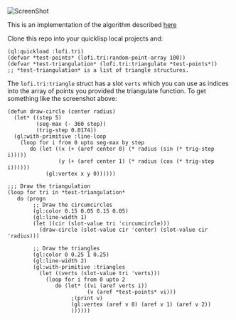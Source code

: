 ![ScreenShot](http://i.imgur.com/syTQkYh.png)

This is an implementation of the algorithm described [here](http://paulbourke.net/papers/triangulate/)

Clone this repo into your quicklisp local projects and:

    (ql:quickload :lofi.tri)
    (defvar *test-points* (lofi.tri:random-point-array 100))
    (defvar *test-triangulation* (lofi.tri:triangulate *test-points*))
    ;; *test-triangulation* is a list of triangle structures.

The `lofi.tri:triangle` struct has a slot `verts` which you can use as indices into the array of points
you provided the triangulate function. To get something like the screenshot above:

    (defun draw-circle (center radius)
      (let* ((step 5)
             (seg-max (- 360 step))
             (trig-step 0.0174))
      (gl:with-primitive :line-loop
        (loop for i from 0 upto seg-max by step
           do (let ((x (+ (aref center 0) (* radius (sin (* trig-step i)))))
                    (y (+ (aref center 1) (* radius (cos (* trig-step i))))))
                (gl:vertex x y 0))))))
              
    ;;; Draw the triangulation
    (loop for tri in *test-triangulation*
       do (progn
            ;; Draw the circumcircles
            (gl:color 0.15 0.05 0.15 0.05)
            (gl:line-width 1)
            (let ((cir (slot-value tri 'circumcircle)))
              (draw-circle (slot-value cir 'center) (slot-value cir 'radius)))

            ;; Draw the triangles
            (gl:color 0 0.25 1 0.25)
            (gl:line-width 2)
            (gl:with-primitive :triangles
              (let ((verts (slot-value tri 'verts)))
                (loop for i from 0 upto 2
                   do (let* ((vi (aref verts i))
                             (v (aref *test-points* vi)))
                        ;(print v)
                        (gl:vertex (aref v 0) (aref v 1) (aref v 2))
                        ))))))
